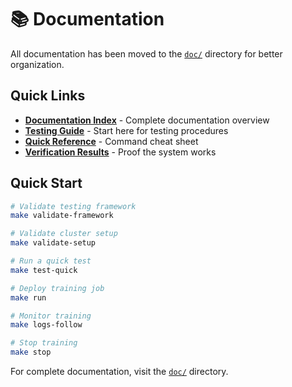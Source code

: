 # 📚 Documentation

All documentation has been moved to the [`doc/`](doc/) directory for better organization.

## Quick Links

- **[Documentation Index](doc/README.md)** - Complete documentation overview
- **[Testing Guide](doc/TESTING_GUIDE.md)** - Start here for testing procedures
- **[Quick Reference](doc/TESTING_QUICK_REFERENCE.md)** - Command cheat sheet
- **[Verification Results](doc/VERIFICATION_RESULTS.md)** - Proof the system works

## Quick Start

```bash
# Validate testing framework
make validate-framework

# Validate cluster setup
make validate-setup

# Run a quick test
make test-quick

# Deploy training job
make run

# Monitor training
make logs-follow

# Stop training
make stop
```

For complete documentation, visit the [`doc/`](doc/) directory.